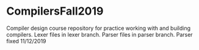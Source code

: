 # CompilersFall2019
Compiler design course repository for practice working with and building compilers.
Lexer files in lexer branch.
Parser files in parser branch. Parser fixed 11/12/2019
